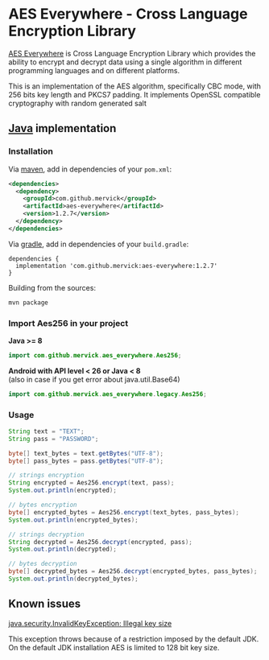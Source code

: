 # AES Everywhere - Cross Language Encryption Library

[AES Everywhere]() is Cross Language Encryption Library which provides the ability to encrypt and decrypt data using a single algorithm in different programming languages and on different platforms.

This is an implementation of the AES algorithm, specifically CBC mode, with 256 bits key length and PKCS7 padding.
It implements OpenSSL compatible cryptography with random generated salt


## [Java](https://www.java.com) implementation


### Installation

Via [maven](https://maven.apache.org/), add in dependencies of your `pom.xml`:

```xml
<dependencies>
  <dependency>
    <groupId>com.github.mervick</groupId>
    <artifactId>aes-everywhere</artifactId>
    <version>1.2.7</version>
  </dependency>
</dependencies>
```

Via [gradle](https://gradle.org/), add in dependencies of your `build.gradle`:
```
dependencies {
  implementation 'com.github.mervick:aes-everywhere:1.2.7'
}
```

Building from the sources:

```bash
mvn package 
```


### Import Aes256 in your project


**Java &gt;= 8**

```java
import com.github.mervick.aes_everywhere.Aes256;

```

**Android with API level &lt; 26 or Java &lt; 8**  
(also in case if you get error about java.util.Base64)

```java
import com.github.mervick.aes_everywhere.legacy.Aes256;
```

### Usage

```java
String text = "TEXT";
String pass = "PASSWORD";

byte[] text_bytes = text.getBytes("UTF-8");
byte[] pass_bytes = pass.getBytes("UTF-8");

// strings encryption
String encrypted = Aes256.encrypt(text, pass);
System.out.println(encrypted);

// bytes encryption
byte[] encrypted_bytes = Aes256.encrypt(text_bytes, pass_bytes);
System.out.println(encrypted_bytes);

// strings decryption
String decrypted = Aes256.decrypt(encrypted, pass);
System.out.println(decrypted);

// bytes decryption
byte[] decrypted_bytes = Aes256.decrypt(encrypted_bytes, pass_bytes);
System.out.println(decrypted_bytes);
```

## Known issues

[java.security.InvalidKeyException: Illegal key size](https://github.com/mervick/aes-everywhere/issues/5)

This exception throws because of a restriction imposed by the default JDK. On the default JDK installation AES is limited to 128 bit key size.
